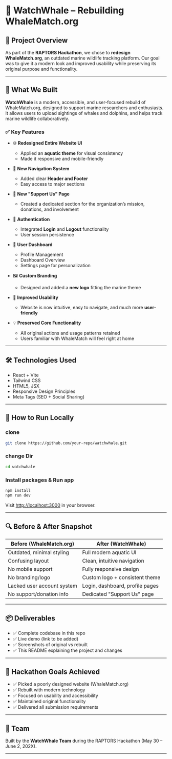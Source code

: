 # 🐋 WatchWhale – Rebuilding WhaleMatch.org

## 🎯 Project Overview
As part of the **RAPTORS Hackathon**, we chose to **redesign WhaleMatch.org**, an outdated marine wildlife tracking platform. Our goal was to give it a modern look and improved usability while preserving its original purpose and functionality.

---

## 🌊 What We Built

**WatchWhale** is a modern, accessible, and user-focused rebuild of WhaleMatch.org, designed to support marine researchers and enthusiasts. It allows users to upload sightings of whales and dolphins, and helps track marine wildlife collaboratively.

### ✅ Key Features
- 🌐 **Redesigned Entire Website UI**
  - Applied an **aquatic theme** for visual consistency
  - Made it responsive and mobile-friendly

- 🧭 **New Navigation System**
  - Added clear **Header and Footer**
  - Easy access to major sections

- 🤝 **New "Support Us" Page**
  - Created a dedicated section for the organization’s mission, donations, and involvement

- 🔐 **Authentication**
  - Integrated **Login** and **Logout** functionality
  - User session persistence

- 👤 **User Dashboard**
  - Profile Management
  - Dashboard Overview
  - Settings page for personalization

- 🖼️ **Custom Branding**
  - Designed and added a **new logo** fitting the marine theme

- 🧭 **Improved Usability**
  - Website is now intuitive, easy to navigate, and much more **user-friendly**

- 💡 **Preserved Core Functionality**
  - All original actions and usage patterns retained
  - Users familiar with WhaleMatch will feel right at home

---

## 🛠️ Technologies Used
- React + Vite  
- Tailwind CSS  
- HTML5, JSX  
- Responsive Design Principles  
- Meta Tags (SEO + Social Sharing)

---

## 🚀 How to Run Locally
### clone
```bash
git clone https://github.com/your-repo/watchwhale.git
````
### change Dir
```bash
cd watchwhale
```
### Install packages & Run app
```bash
npm install
npm run dev
```
Visit [http://localhost:3000](http://localhost:5173) in your browser.

---

## 🔍 Before & After Snapshot

| Before (WhaleMatch.org)    | After (WatchWhale)              |
| -------------------------- | ------------------------------- |
| Outdated, minimal styling  | Full modern aquatic UI          |
| Confusing layout           | Clean, intuitive navigation     |
| No mobile support          | Fully responsive design         |
| No branding/logo           | Custom logo + consistent theme  |
| Lacked user account system | Login, dashboard, profile pages |
| No support/donation info   | Dedicated "Support Us" page     |

---

## 📦 Deliverables

* ✅ Complete codebase in this repo
* ✅ Live demo (link to be added)
* ✅ Screenshots of original vs rebuilt
* ✅ This README explaining the project and changes

---

## 🏁 Hackathon Goals Achieved

* ✅ Picked a poorly designed website (WhaleMatch.org)
* ✅ Rebuilt with modern technology
* ✅ Focused on usability and accessibility
* ✅ Maintained original functionality
* ✅ Delivered all submission requirements

---

## 👥 Team

Built by the **WatchWhale Team** during the RAPTORS Hackathon (May 30 – June 2, 202X).

---
